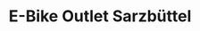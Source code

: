 ---
title: "E-Bike Outlet Sarzbüttel"
url: /sarzbuettel/e-bike-outlet-sarzbuettel/
shop: Fahrrad
---